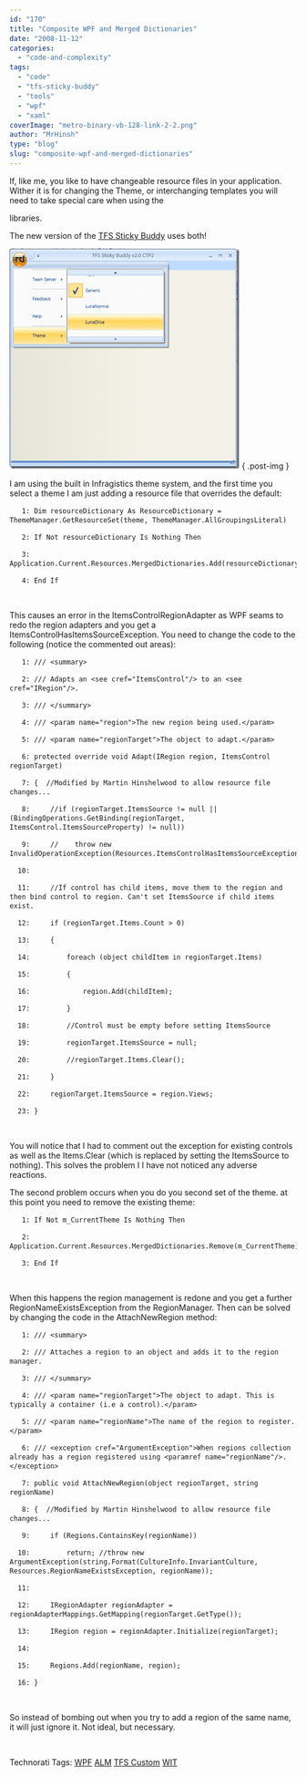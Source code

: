 ```yaml
---
id: "170"
title: "Composite WPF and Merged Dictionaries"
date: "2008-11-12"
categories: 
  - "code-and-complexity"
tags: 
  - "code"
  - "tfs-sticky-buddy"
  - "tools"
  - "wpf"
  - "xaml"
coverImage: "metro-binary-vb-128-link-2-2.png"
author: "MrHinsh"
type: "blog"
slug: "composite-wpf-and-merged-dictionaries"
---
```


If, like me, you like to have changeable resource files in your application. Wither it is for changing the Theme, or interchanging templates you will need to take special care when using the

[](http://www.codeplex.com/CompositeWPF)libraries.

The new version of the [TFS Sticky Buddy](http://hinshelwood.com/TFSStickyBuddy.aspx) uses both!

[![image](images/CompositeWPFandMergedDictionaries_9AD7-image_thumb-1-1.png)](http://blog.hinshelwood.com/files/2011/05/GWB-WindowsLiveWriter-CompositeWPFandMergedDictionaries_9AD7-image_2.png)
{ .post-img }

I am using the built in Infragistics theme system, and the first time you select a theme I am just adding a resource file that overrides the default:

```
   1: Dim resourceDictionary As ResourceDictionary = ThemeManager.GetResourceSet(theme, ThemeManager.AllGroupingsLiteral)
```

```
   2: If Not resourceDictionary Is Nothing Then
```

```
   3:    Application.Current.Resources.MergedDictionaries.Add(resourceDictionary)
```

```
   4: End If
```

 

This causes an error in the ItemsControlRegionAdapter as WPF seams to redo the region adapters and you get a ItemsControlHasItemsSourceException. You need to change the code to the following (notice the commented out areas):

```
   1: /// <summary>
```

```
   2: /// Adapts an <see cref="ItemsControl"/> to an <see cref="IRegion"/>.
```

```
   3: /// </summary>
```

```
   4: /// <param name="region">The new region being used.</param>
```

```
   5: /// <param name="regionTarget">The object to adapt.</param>
```

```
   6: protected override void Adapt(IRegion region, ItemsControl regionTarget)
```

```
   7: {  //Modified by Martin Hinshelwood to allow resource file changes...
```

```
   8:     //if (regionTarget.ItemsSource != null || (BindingOperations.GetBinding(regionTarget, ItemsControl.ItemsSourceProperty) != null))
```

```
   9:     //    throw new InvalidOperationException(Resources.ItemsControlHasItemsSourceException);
```

```
  10:
```

```
  11:     //If control has child items, move them to the region and then bind control to region. Can't set ItemsSource if child items exist.
```

```
  12:     if (regionTarget.Items.Count > 0)
```

```
  13:     {
```

```
  14:         foreach (object childItem in regionTarget.Items)
```

```
  15:         {
```

```
  16:             region.Add(childItem);
```

```
  17:         }
```

```
  18:         //Control must be empty before setting ItemsSource
```

```
  19:         regionTarget.ItemsSource = null;
```

```
  20:         //regionTarget.Items.Clear();
```

```
  21:     }
```

```
  22:     regionTarget.ItemsSource = region.Views;
```

```
  23: }
```

 

You will notice that I had to comment out the exception for existing controls as well as the Items.Clear (which is replaced by setting the ItemsSource to nothing). This solves the problem I I have not noticed any adverse reactions.

The second problem occurs when you do you second set of the theme. at this point you need to remove the existing theme:

```
   1: If Not m_CurrentTheme Is Nothing Then
```

```
   2:       Application.Current.Resources.MergedDictionaries.Remove(m_CurrentTheme)
```

```
   3: End If
```

 

When this happens the region management is redone and you get a further RegionNameExistsException from the RegionManager. Then can be solved by changing the code in the AttachNewRegion method:

```
   1: /// <summary>
```

```
   2: /// Attaches a region to an object and adds it to the region manager.
```

```
   3: /// </summary>
```

```
   4: /// <param name="regionTarget">The object to adapt. This is typically a container (i.e a control).</param>
```

```
   5: /// <param name="regionName">The name of the region to register.</param>
```

```
   6: /// <exception cref="ArgumentException">When regions collection already has a region registered using <paramref name="regionName"/>.</exception>
```

```
   7: public void AttachNewRegion(object regionTarget, string regionName)
```

```
   8: {  //Modified by Martin Hinshelwood to allow resource file changes...
```

```
   9:     if (Regions.ContainsKey(regionName))
```

```
  10:         return; //throw new ArgumentException(string.Format(CultureInfo.InvariantCulture, Resources.RegionNameExistsException, regionName));
```

```
  11:
```

```
  12:     IRegionAdapter regionAdapter = regionAdapterMappings.GetMapping(regionTarget.GetType());
```

```
  13:     IRegion region = regionAdapter.Initialize(regionTarget);
```

```
  14:
```

```
  15:     Regions.Add(regionName, region);
```

```
  16: }
```

 

So instead of bombing out when you try to add a region of the same name, it will just ignore it. Not ideal, but necessary.

 

Technorati Tags: [WPF](http://technorati.com/tags/WPF) [ALM](http://technorati.com/tags/ALM) [TFS Custom](http://technorati.com/tags/TFS+Custom) [WIT](http://technorati.com/tags/WIT)




